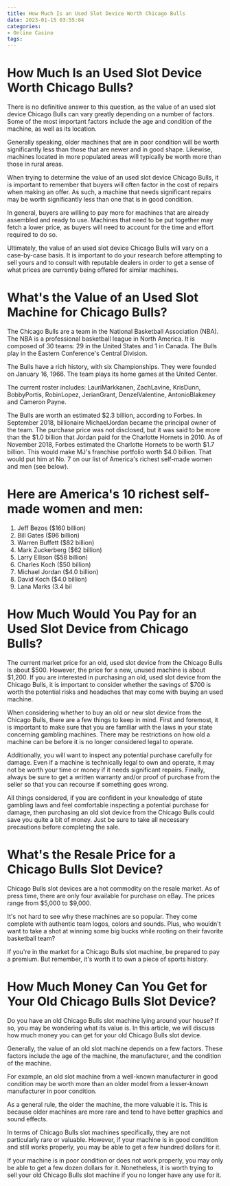 ```yaml
---
title: How Much Is an Used Slot Device Worth Chicago Bulls
date: 2023-01-15 03:55:04
categories:
- Online Casino
tags:
---
```



#  How Much Is an Used Slot Device Worth Chicago Bulls?

There is no definitive answer to this question, as the value of an used slot device Chicago Bulls can vary greatly depending on a number of factors. Some of the most important factors include the age and condition of the machine, as well as its location.

Generally speaking, older machines that are in poor condition will be worth significantly less than those that are newer and in good shape. Likewise, machines located in more populated areas will typically be worth more than those in rural areas.

When trying to determine the value of an used slot device Chicago Bulls, it is important to remember that buyers will often factor in the cost of repairs when making an offer. As such, a machine that needs significant repairs may be worth significantly less than one that is in good condition.

In general, buyers are willing to pay more for machines that are already assembled and ready to use. Machines that need to be put together may fetch a lower price, as buyers will need to account for the time and effort required to do so.

Ultimately, the value of an used slot device Chicago Bulls will vary on a case-by-case basis. It is important to do your research before attempting to sell yours and to consult with reputable dealers in order to get a sense of what prices are currently being offered for similar machines.

#  What's the Value of an Used Slot Machine for Chicago Bulls?

The Chicago Bulls are a team in the National Basketball Association (NBA). The NBA is a professional basketball league in North America. It is composed of 30 teams: 29 in the United States and 1 in Canada. The Bulls play in the Eastern Conference's Central Division.

The Bulls have a rich history, with six Championships. They were founded on January 16, 1966. The team plays its home games at the United Center.

The current roster includes: LauriMarkkanen, ZachLavine, KrisDunn, BobbyPortis, RobinLopez, JerianGrant, DenzelValentine, AntonioBlakeney and Cameron Payne.

The Bulls are worth an estimated $2.3 billion, according to Forbes. In September 2018, billionaire MichaelJordan became the principal owner of the team. The purchase price was not disclosed, but it was said to be more than the $1.0 billion that Jordan paid for the Charlotte Hornets in 2010. As of November 2018, Forbes estimated the Charlotte Hornets to be worth $1.7 billion. This would make MJ's franchise portfolio worth $4.0 billion. That would put him at No. 7 on our list of America's richest self-made women and men (see below).

# Here are America's 10 richest self-made women and men:

1) Jeff Bezos ($160 billion)
2) Bill Gates ($96 billion)
3) Warren Buffett ($82 billion)
4) Mark Zuckerberg ($62 billion)
5) Larry Ellison ($58 billion)
6) Charles Koch ($50 billion)
7) Michael Jordan ($4.0 billion) 
8) David Koch ($4.0 billion) 
9) Lana Marks (3.4 bil

#  How Much Would You Pay for an Used Slot Device from Chicago Bulls?

The current market price for an old, used slot device from the Chicago Bulls is about $500. However, the price for a new, unused machine is about $1,200. If you are interested in purchasing an old, used slot device from the Chicago Bulls, it is important to consider whether the savings of $700 is worth the potential risks and headaches that may come with buying an used machine.

When considering whether to buy an old or new slot device from the Chicago Bulls, there are a few things to keep in mind. First and foremost, it is important to make sure that you are familiar with the laws in your state concerning gambling machines. There may be restrictions on how old a machine can be before it is no longer considered legal to operate.

Additionally, you will want to inspect any potential purchase carefully for damage. Even if a machine is technically legal to own and operate, it may not be worth your time or money if it needs significant repairs. Finally, always be sure to get a written warranty and/or proof of purchase from the seller so that you can recourse if something goes wrong.

All things considered, if you are confident in your knowledge of state gambling laws and feel comfortable inspecting a potential purchase for damage, then purchasing an old slot device from the Chicago Bulls could save you quite a bit of money. Just be sure to take all necessary precautions before completing the sale.

#  What's the Resale Price for a Chicago Bulls Slot Device? 

Chicago Bulls slot devices are a hot commodity on the resale market. As of press time, there are only four available for purchase on eBay. The prices range from $5,000 to $9,000.

It's not hard to see why these machines are so popular. They come complete with authentic team logos, colors and sounds. Plus, who wouldn't want to take a shot at winning some big bucks while rooting on their favorite basketball team?

If you're in the market for a Chicago Bulls slot machine, be prepared to pay a premium. But remember, it's worth it to own a piece of sports history.

#  How Much Money Can You Get for Your Old Chicago Bulls Slot Device?

Do you have an old Chicago Bulls slot machine lying around your house? If so, you may be wondering what its value is. In this article, we will discuss how much money you can get for your old Chicago Bulls slot device.

Generally, the value of an old slot machine depends on a few factors. These factors include the age of the machine, the manufacturer, and the condition of the machine.

For example, an old slot machine from a well-known manufacturer in good condition may be worth more than an older model from a lesser-known manufacturer in poor condition.

As a general rule, the older the machine, the more valuable it is. This is because older machines are more rare and tend to have better graphics and sound effects.

In terms of Chicago Bulls slot machines specifically, they are not particularly rare or valuable. However, if your machine is in good condition and still works properly, you may be able to get a few hundred dollars for it.

If your machine is in poor condition or does not work properly, you may only be able to get a few dozen dollars for it. Nonetheless, it is worth trying to sell your old Chicago Bulls slot machine if you no longer have any use for it.